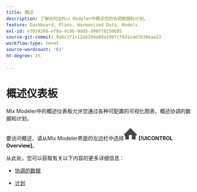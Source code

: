 ```yaml
---
title: 概述
description: 了解如何在Mix Modeler中概述您的协调数据和计划。
feature: Dashboard, Plans, Harmonized Data, Models
exl-id: ef034268-ef0a-4c9b-9dd5-d98ff8150b95
source-git-commit: 9a6c1f1c12ab29da80a1997cfd31ca07b38eaa22
workflow-type: tm+mt
source-wordcount: '61'
ht-degree: 1%

---
```


# 概述仪表板


Mix Modeler中的概述仪表板允许您通过各种可配置的可视化图表，概述协调的数据和计划。

要访问概述，请从Mix Modeler界面的左边栏中选择![主页](/help/assets/icons/Home.svg) **[!UICONTROL Overview]**。

从此处，您可以获取有关以下内容的更多详细信息：

* [协调的数据](harmonized-data.md)

* [计划](plans.md)
